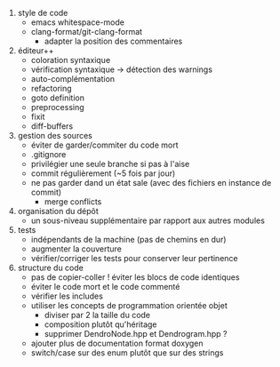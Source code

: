 1. style de code
   * emacs whitespace-mode
   * clang-format/git-clang-format
	 + adapter la position des commentaires
2. éditeur++
   * coloration syntaxique
   * vérification syntaxique -> détection des warnings
   * auto-complémentation
   * refactoring
   * goto definition
   * preprocessing
   * fixit
   * diff-buffers
3. gestion des sources
   * éviter de garder/commiter du code mort
   * .gitignore
   * privilégier une seule branche si pas à l'aise
   * commit régulièrement (~5 fois par jour)
   * ne pas garder dand un état sale (avec des fichiers en instance de commit)
	 + merge conflicts
4. organisation du dépôt
   * un sous-niveau supplémentaire par rapport aux autres modules
6. tests
   * indépendants de la machine (pas de chemins en dur)
   * augmenter la couverture
   * vérifier/corriger les tests pour conserver leur pertinence
7. structure du code
   * pas de copier-coller ! éviter les blocs de code identiques
   * éviter le code mort et le code commenté
   * vérifier les includes
   * utiliser les concepts de programmation orientée objet
	 + diviser par 2 la taille du code
	 + composition plutôt qu'héritage
	 + supprimer DendroNode.hpp et Dendrogram.hpp ?
   * ajouter plus de documentation format doxygen
   * switch/case sur des enum plutôt que sur des strings
